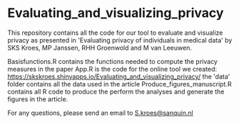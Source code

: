 # Evaluating_and_visualizing_privacy
This repository contains all the code for our tool to evaluate and visualize privacy as presented in 'Evaluating privacy of individuals in medical data' by SKS Kroes, MP Janssen, RHH Groenwold
and M van Leeuwen.

Basisfunctions.R contains the functions needed to compute the privacy measures in the paper
App.R is the code for the online tool we created: https://skskroes.shinyapps.io/Evaluating_and_visualizing_privacy/
the 'data' folder contains all the data used in the article
Produce_figures_manuscript.R contains all R code to produce the perform the analyses and generate the figures in the article.

For any questions, please send an email to S.kroes@sanquin.nl


